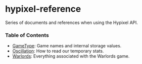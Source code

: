 # hypixel-reference
Series of documents and references when using the Hypixel API.

### Table of Contents
* [GameType](Documentation/GameType.md): Game names and internal storage values.
* [Oscillation](Documentation/Oscillation.md): How to read our temporary stats.
* [Warlords](Documentation/Warlords.md): Everything associated with the Warlords game.
